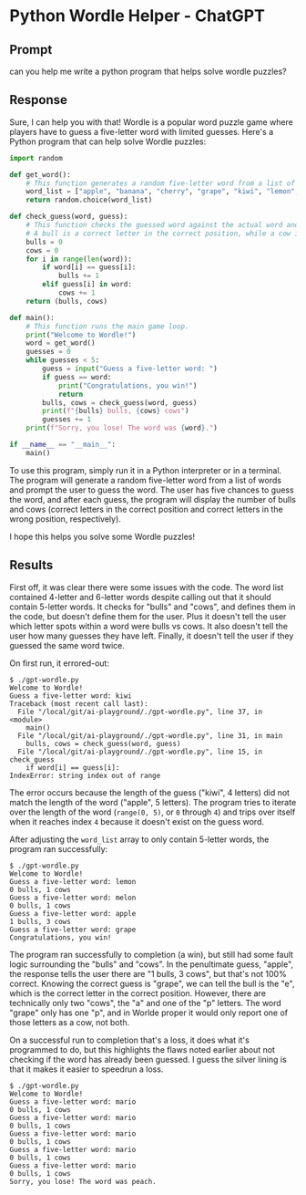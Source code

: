 # Python Wordle Helper - ChatGPT

## Prompt

can you help me write a python program that helps solve wordle puzzles?

## Response

Sure, I can help you with that! Wordle is a popular word puzzle game where players have to guess a five-letter word with limited guesses. Here's a Python program that can help solve Wordle puzzles:

```python
import random

def get_word():
    # This function generates a random five-letter word from a list of words.
    word_list = ["apple", "banana", "cherry", "grape", "kiwi", "lemon", "melon", "orange", "peach", "pear"]
    return random.choice(word_list)

def check_guess(word, guess):
    # This function checks the guessed word against the actual word and returns a tuple of bulls and cows.
    # A bull is a correct letter in the correct position, while a cow is a correct letter in the wrong position.
    bulls = 0
    cows = 0
    for i in range(len(word)):
        if word[i] == guess[i]:
            bulls += 1
        elif guess[i] in word:
            cows += 1
    return (bulls, cows)

def main():
    # This function runs the main game loop.
    print("Welcome to Wordle!")
    word = get_word()
    guesses = 0
    while guesses < 5:
        guess = input("Guess a five-letter word: ")
        if guess == word:
            print("Congratulations, you win!")
            return
        bulls, cows = check_guess(word, guess)
        print(f"{bulls} bulls, {cows} cows")
        guesses += 1
    print(f"Sorry, you lose! The word was {word}.")

if __name__ == "__main__":
    main()
```

To use this program, simply run it in a Python interpreter or in a terminal. The program will generate a random five-letter word from a list of words and prompt the user to guess the word. The user has five chances to guess the word, and after each guess, the program will display the number of bulls and cows (correct letters in the correct position and correct letters in the wrong position, respectively).

I hope this helps you solve some Wordle puzzles!

## Results

First off, it was clear there were some issues with the code. The word list contained 4-letter and 6-letter words despite calling out that it should contain 5-letter words. It checks for "bulls" and "cows", and defines them in the code, but doesn't define them for the user. Plus it doesn't tell the user which letter spots within a word were bulls vs cows. It also doesn't tell the user how many guesses they have left. Finally, it doesn't tell the user if they guessed the same word twice.

On first run, it errored-out:

```text
$ ./gpt-wordle.py 
Welcome to Wordle!
Guess a five-letter word: kiwi
Traceback (most recent call last):
  File "/local/git/ai-playground/./gpt-wordle.py", line 37, in <module>
    main()
  File "/local/git/ai-playground/./gpt-wordle.py", line 31, in main
    bulls, cows = check_guess(word, guess)
  File "/local/git/ai-playground/./gpt-wordle.py", line 15, in check_guess
    if word[i] == guess[i]:
IndexError: string index out of range
```

The error occurs because the length of the guess ("kiwi", 4 letters) did not match the length of the word ("apple", 5 letters). The program tries to iterate over the length of the word (`range(0, 5)`, or `0` through `4`) and trips over itself when it reaches index `4` because it doesn't exist on the guess word.

After adjusting the `word_list` array to only contain 5-letter words, the program ran successfully:

```text
$ ./gpt-wordle.py 
Welcome to Wordle!
Guess a five-letter word: lemon
0 bulls, 1 cows
Guess a five-letter word: melon
0 bulls, 1 cows
Guess a five-letter word: apple
1 bulls, 3 cows
Guess a five-letter word: grape
Congratulations, you win!
```

The program ran successfully to completion (a win), but still had some fault logic surrounding the "bulls" and "cows". In the penultimate guess, "apple", the response tells the user there are "1 bulls, 3 cows", but that's not 100% correct. Knowing the correct guess is "grape", we can tell the bull is the "e", which is the correct letter in the correct position. However, there are technically only two "cows", the "a" and one of the "p" letters. The word "grape" only has one "p", and in Worlde proper it would only report one of those letters as a cow, not both.

On a successful run to completion that's a loss, it does what it's programmed to do, but this highlights the flaws noted earlier about not checking if the word has already been guessed. I guess the silver lining is that it makes it easier to speedrun a loss.

```text
$ ./gpt-wordle.py 
Welcome to Wordle!
Guess a five-letter word: mario
0 bulls, 1 cows
Guess a five-letter word: mario
0 bulls, 1 cows
Guess a five-letter word: mario
0 bulls, 1 cows
Guess a five-letter word: mario
0 bulls, 1 cows
Guess a five-letter word: mario
0 bulls, 1 cows
Sorry, you lose! The word was peach.
```
